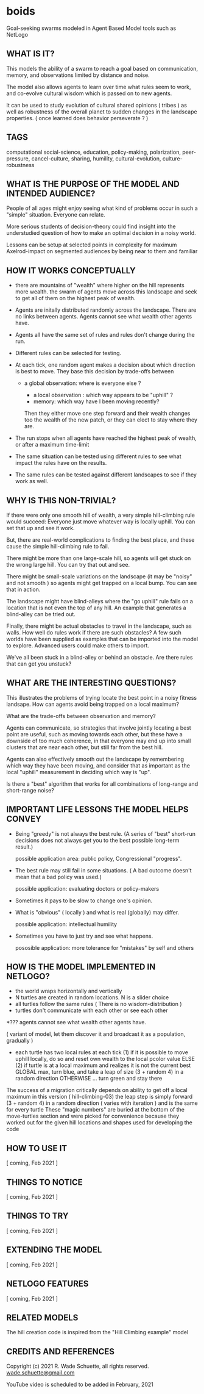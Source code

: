 # boids
Goal-seeking swarms modeled in Agent Based Model tools such as NetLogo

## WHAT IS IT?

This models the ability of a swarm to reach a goal based on communication, memory, and observations limited by distance and noise.      

The model also allows agents to learn over time what rules seem to work,
and co-evolve cultural wisdom which is passed on to new agents.

It can be used to study evolution of cultural shared opinions ( tribes )
as well as robustness of the overall planet to sudden changes in 
the landscape properties. ( once learned does behavior perseverate ? ) 

## TAGS
computational social-science, education, policy-making, polarization, peer-pressure,
cancel-culture, sharing, humility, cultural-evolution, culture-robustness

## WHAT IS THE PURPOSE OF THE MODEL AND INTENDED AUDIENCE?

People of all ages might enjoy seeing what kind of problems occur in such a 
"simple" situation.   Everyone can relate.

More serious students of decision-theory could find insight into the understudied
question of how to make an optimal decision in a noisy world.

Lessons can be setup at selected points in complexity for maximum 
Axelrod-impact on segmented audiences by being near to them and familiar

## HOW IT WORKS CONCEPTUALLY
 
  * there are mountains of "wealth" where higher on the hill represents
    more wealth.  the swarm of agents move across this landscape and
    seek to get all of them on the highest peak of wealth.

  * Agents are initally distributed randomly across the landscape.  There are
    no links between agents.  Agents cannot see what wealth other agents have.

  * Agents all have the same set of rules and rules don't change during the run.

  * Different rules can be selected for testing.

  * At each tick, one random agent makes a decision about which direction is
    best to move.  They base this decision by trade-offs between

	* a global observation: where is everyone else ?
        * a local observation : which way appears to be "uphill" ? 
        * memory:  which way have I been moving recently?

        Then they either move one step forward and their wealth changes too
        the wealth of the new patch, or they can elect to stay where they are.

   * The run stops when all agents have reached the highest peak of wealth,
     or after a maximum time-limit

   * The same situation can be tested using different rules to see what
     impact the rules have on the results.

   * The same rules can be tested against different landscapes to see if 
     they work as well.


## WHY IS THIS NON-TRIVIAL?

   If there were only one smooth hill of wealth,  a very simple hill-climbing
   rule would succeed:   Everyone just move whatever way is locally uphill.
   You can set that up and see it work.

   But, there are real-world complications to finding the best place, and
   these cause the simple hill-climbing rule to fail.

   There might be more than one large-scale hill, so agents will get stuck
   on the wrong large hill.  You can try that out and see. 

   There might be small-scale variations on the landscape 
   (it may be "noisy" and not smooth ) so agents
    might get trapped on a local bump.  You can see that in action.

   The landscape might have blind-alleys where the "go uphill" rule fails 
   on a location that is not even the top of any hill. An example that
   generates a blind-alley can be tried out.

   Finally, there might be actual obstacles to travel in the landscape, 
   such as walls.  How well do rules work if there are such obstacles?
   A few such worlds have been supplied as examples that can be imported
   into the model to explore.  Advanced users could make others to import.

   We've all been stuck in a blind-alley or behind an obstacle.  Are there
   rules that can get you unstuck?
   


## WHAT ARE THE INTERESTING QUESTIONS?

This illustrates the problems of trying locate the best point in a noisy fitness landsape.  How can agents avoid being trapped on a local maximum?

What are the trade-offs between observation and memory?

Agents can communicate, so strategies that involve jointly locating a best 
point are useful, such as moving towards each other,  but these have a downside
of too much coherence, in that everyone may end up into small clusters that are near each other, but still far from the best hill. 

Agents can also effectively smooth out the landscape by remembering which way they
have been moving,  and consider that as important as the local "uphill" measurement
in deciding which way is "up".  

Is there a "best" algorithm that works for all combinations of long-range and
short-range noise?


## IMPORTANT LIFE LESSONS THE MODEL HELPS CONVEY

*  Being "greedy" is not always the best rule.
   (A series of "best" short-run decisions does not always get you to the best
    possible long-term result.)

   possible application area:   public policy,  Congressional "progress".

* The best rule may still fail in some situations.  ( A bad outcome doesn't
  mean that a bad policy was used.)

   possible application:   evaluating doctors or policy-makers

* Sometimes it pays to be slow to change one's opinion. 

* What is "obvious" ( locally ) and what is real (globally) may differ.

    possible application:  intellectual humility

* Sometimes you have to just try and see what happens.

    pososible application:   more tolerance for "mistakes" by self and others

## HOW IS THE MODEL IMPLEMENTED IN NETLOGO?


  * the world wraps horizontally and vertically
  * N turtles are created in random locations.  N is a slider choice
  * all turtles follow the same rules ( There is no wisdom-distribution )
  * turtles don't communicate with each other or see each other

  *??? agents cannot see what wealth other agents have.

 ( variant of model, let them discover it and broadcast it
            as a population, gradually )

  * each turtle has two local rules at each tick
     (1) if it is possible to move uphill locally, do so and
     reset own wealth to the local pcolor value
      ELSE
     (2) if turtle is at a local maximum
    and realizes it is not the current best GLOBAL max,
      turn blue, and take a leap of size (3 + random 4) in a random direction
     OTHERWISE ... turn green and stay there
 
 
  The success of a migration critically depends on ability to get off a local maximum
 in this version ( hill-climbing-03) the leap step is simply
 forward (3 + random 4) in a random direction  ( varies with iteration )
 and is the same for every turtle
  These "magic numbers" are buried at the bottom of the move-turtles section
 and were picked for convenience because they worked out for the given hill locations
 and shapes used for developing the code


## HOW TO USE IT

 [ coming, Feb 2021 ]

## THINGS TO NOTICE

 [ coming, Feb 2021 ]

## THINGS TO TRY

 [ coming, Feb 2021 ]

## EXTENDING THE MODEL

 [ coming, Feb 2021 ]

## NETLOGO FEATURES

 [ coming, Feb 2021 ]
## RELATED MODELS
 
 The hill creation code is inspired from the "Hill Climbing example" model

## CREDITS AND REFERENCES

Copyright (c) 2021 R. Wade Schuette, all rights reserved.
wade.schuette@gmail.com 

YouTube video is scheduled to be added in February, 2021

 
